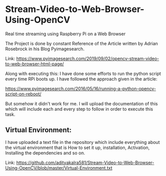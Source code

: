 # Stream-Video-to-Web-Browser-Using-OpenCV
Real time streaming using Raspberry Pi on a Web Browser

The Project is done by constant Reference of the Article written by Adrian Rosebrock
in his Blog Pyimagesearch.

Link: https://www.pyimagesearch.com/2019/09/02/opencv-stream-video-to-web-browser-html-page/

Along with executing this:
I have done some efforts to run the python script every time RPi boots up.
I have followed the approach given in the article:

https://www.pyimagesearch.com/2016/05/16/running-a-python-opencv-script-on-reboot/

But somehow it didn't work for me.
I will upload the documentation of this which will include each and every step to follow in order
to execute this task.


## Virtual Environment:

I have uploaded a text file in the repository which include everything about the virtual environment
that is How to set it up, installation, Activation, Installing the dependencies and so on.

Link: https://github.com/adityakalra581/Stream-Video-to-Web-Browser-Using-OpenCV/blob/master/Virtual-Environment.txt